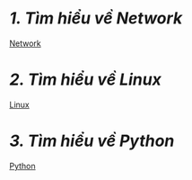 # ***1. Tìm hiểu về Network***
[Network](https://github.com/VanPhong17/BaoCao/tree/main/T%C3%ACm%20hi%E1%BB%83u/1.%20Network)
# ***2. Tìm hiểu về Linux***
[Linux](https://github.com/VanPhong17/BaoCao/tree/main/T%C3%ACm%20hi%E1%BB%83u/2.%20Linux)
# ***3. Tìm hiểu về Python***
[Python](https://github.com/VanPhong17/BaoCao/tree/main/T%C3%ACm%20hi%E1%BB%83u/3.%20python)